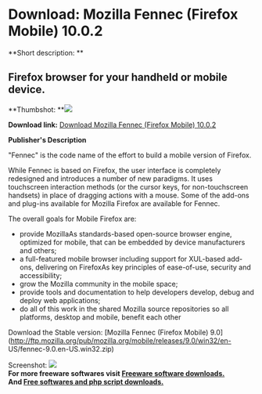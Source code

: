 # Download: Mozilla Fennec (Firefox Mobile) 10.0.2

**Short description: **

## Firefox browser for your handheld or mobile device.

  
**Thumbshot: **![](http://www.freewarefiles.com/screenshot/mozillafennec_md.jpg)   
  
**Download link:** [Download Mozilla Fennec (Firefox Mobile) 10.0.2](http://freesoftwares.boysofts.com/Mozilla-Fennec_program_50230.html)  
  

**Publisher's Description**  
  

"Fennec" is the code name of the effort to build a mobile version of Firefox.

While Fennec is based on Firefox, the user interface is completely redesigned
and introduces a number of new paradigms. It uses touchscreen interaction
methods (or the cursor keys, for non-touchscreen handsets) in place of
dragging actions with a mouse. Some of the add-ons and plug-ins available for
Mozilla Firefox are available for Fennec.

The overall goals for Mobile Firefox are:

  * provide MozillaAs standards-based open-source browser engine, optimized for mobile, that can be embedded by device manufacturers and others; 
  * a full-featured mobile browser including support for XUL-based add-ons, delivering on FirefoxAs key principles of ease-of-use, security and accessibility; 
  * grow the Mozilla community in the mobile space; 
  * provide tools and documentation to help developers develop, debug and deploy web applications; 
  * do all of this work in the shared Mozilla source repositories so all platforms, desktop and mobile, benefit each other 

Download the Stable version: [Mozilla Fennec (Firefox Mobile)
9.0](http://ftp.mozilla.org/pub/mozilla.org/mobile/releases/9.0/win32/en-
US/fennec-9.0.en-US.win32.zip)

  
  
Screenshot: ![](http://www.freewarefiles.com/screenshot/mozillafennec.jpg)  
**For more freeware softwares visit [Freeware software downloads.](http://freesoftwares.boysofts.com/)**   
**And [Free softwares and php script downloads.](http://www.boysofts.com/)**

